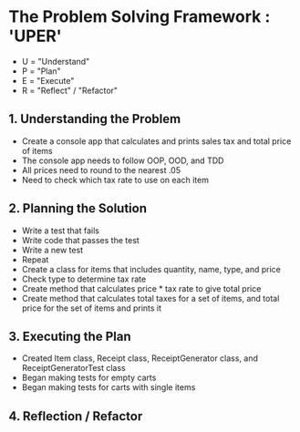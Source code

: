<h1>The Problem Solving Framework : 'UPER'</h1>

* U = "Understand"
* P = "Plan"
* E = "Execute"
* R = "Reflect" / "Refactor"

<h2>1. Understanding the Problem</h2>

* Create a console app that calculates and prints sales tax and total price of items
* The console app needs to follow OOP, OOD, and TDD
* All prices need to round to the nearest .05
* Need to check which tax rate to use on each item

<h2>
    2. Planning the Solution
</h2>

* Write a test that fails
* Write code that passes the test
* Write a new test
* Repeat
* Create a class for items that includes quantity, name, type, and price
* Check type to determine tax rate
* Create method that calculates price * tax rate to give total price
* Create method that calculates total taxes for a set of items, and total price for the set of items and prints it

<h2>
    3. Executing the Plan
</h2>

* Created Item class, Receipt class, ReceiptGenerator class, and ReceiptGeneratorTest class
* Began making tests for empty carts
* Began making tests for carts with single items

<h2>
    4. Reflection / Refactor
</h2>